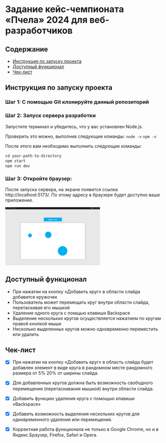 # Задание кейс-чемпионата «Пчела» 2024 для веб-разработчиков 

## Содержание
- [Инструкция по запуску проекта](#инструкция-по-запуску-проекта)
- [Доступный функционал](#доступный-функционал)
- [Чек-лист](#чек-лист)

## Инструкция по запуску проекта
### Шаг 1: С помощью Git клонируйте данный репозиторий
### Шаг 2: Запуск сервера разработки
Запустите терминал и убедитесь, что у вас установлен Node.js. <p>
Проверить это можно, выполнив следующие команды:
`node -v`
`npm -v`<p>
После этого вам необходимо выполнить следующие команды:<p>
```
cd your-path-to-directory
npm start
npm run dev
```
### Шаг 3: Откройте браузер:
После запуска сервера, на экране появится ссылка http://localhost:5173/. По этому адресу в браузере будет доступно ваше приложение.<p>
<p text-align="center"><img src="assets/example.png" alt="picture" width="60%"></p>

## Доступный функционал
- При нажатии на кнопку «Добавить круг» в области слайда добавится кружочек
- Пользователь может перемещать круг внутри области слайда, перетаскивая его мышкой
- Удаление одного круга с помщью клавиши Backspace
- Выделение нескольких кругов осуществляется нажатием по кругам правой кнопкой мыши
- Несколько выделенных кругов можно одновременно переместить или удалить

## Чек-лист
- [x] При нажатии на кнопку «Добавить круг» в область слайда 
будет добавлен элемент в виде круга в рандомном месте рандомного размера от 5%
20% от ширины слайда. 
- [x] Для добавленных кругов должна быть возможность 
свободного перемещения (перетаскивания мышкой) внутри области слайда.
- [x] Добавить функцию удаления круга с помощью клавиши «Backspace»
- [x] Добавить возможность выделения нескольких кругов для одновременного 
удаления или перемещения. 
- [x] Корректная работа функционала не только в Google Chrome, но и в Яндекс 
Браузер, Firefox, Safari и Opera. 

